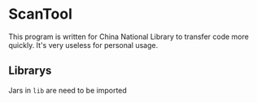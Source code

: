 # ScanTool

This program is written for China National Library to transfer code more quickly. It's very useless for personal usage.

## Librarys

Jars in `lib` are need to be imported

